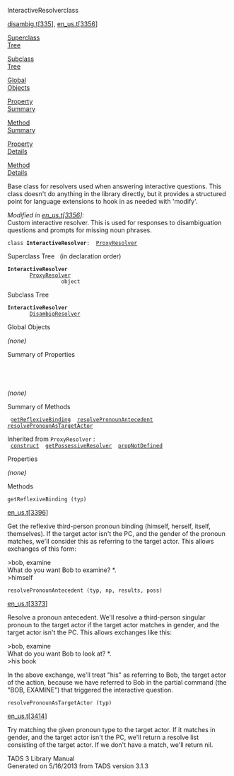<span class="title">InteractiveResolver</span><span class="type">class</span>

[disambig.t](../file/disambig.t.html)\[[335](../source/disambig.t.html#335)\],
[en_us.t](../file/en_us.t.html)\[[3356](../source/en_us.t.html#3356)\]

[Superclass  
Tree](#_SuperClassTree_)

[Subclass  
Tree](#_SubClassTree_)

[Global  
Objects](#_ObjectSummary_)

[Property  
Summary](#_PropSummary_)

[Method  
Summary](#_MethodSummary_)

[Property  
Details](#_Properties_)

[Method  
Details](#_Methods_)

<div class="fdesc">

Base class for resolvers used when answering interactive questions. This
class doesn't do anything in the library directly, but it provides a
structured point for language extensions to hook in as needed with
'modify'.

*Modified in
[en_us.t](../file/en_us.t.html)\[[3356](../source/en_us.t.html#3356)\]:*  
Custom interactive resolver. This is used for responses to
disambiguation questions and prompts for missing noun phrases.

`class `**`InteractiveResolver`**` :   `[`ProxyResolver`](../object/ProxyResolver.html)

</div>

<span id="_SuperClassTree_"></span>

<div class="mjhd">

<span class="hdln">Superclass Tree</span>   (in declaration order)

</div>

**`InteractiveResolver`**  
`         `[`ProxyResolver`](../object/ProxyResolver.html)  
`                 object`  
<span id="_SubClassTree_"></span>

<div class="mjhd">

<span class="hdln">Subclass Tree</span>  

</div>

**`InteractiveResolver`**  
`         `[`DisambigResolver`](../object/DisambigResolver.html)  
<span id="_ObjectSummary_"></span>

<div class="mjhd">

<span class="hdln">Global Objects</span>  

</div>

*(none)* <span id="_PropSummary_"></span>

<div class="mjhd">

<span class="hdln">Summary of Properties</span>  

</div>

` `

` `

*(none)* <span id="_MethodSummary_"></span>

<div class="mjhd">

<span class="hdln">Summary of Methods</span>  

</div>

` `[`getReflexiveBinding`](#getReflexiveBinding)`  `[`resolvePronounAntecedent`](#resolvePronounAntecedent)`  `[`resolvePronounAsTargetActor`](#resolvePronounAsTargetActor)`  `

Inherited from `ProxyResolver` :  
` `[`construct`](../object/ProxyResolver.html#construct)`  `[`getPossessiveResolver`](../object/ProxyResolver.html#getPossessiveResolver)`  `[`propNotDefined`](../object/ProxyResolver.html#propNotDefined)`  `

<span id="_Properties_"></span>

<div class="mjhd">

<span class="hdln">Properties</span>  

</div>

*(none)* <span id="_Methods_"></span>

<div class="mjhd">

<span class="hdln">Methods</span>  

</div>

<span id="getReflexiveBinding"></span>

`getReflexiveBinding (typ)`

[en_us.t](../file/en_us.t.html)\[[3396](../source/en_us.t.html#3396)\]

<div class="desc">

Get the reflexive third-person pronoun binding (himself, herself,
itself, themselves). If the target actor isn't the PC, and the gender of
the pronoun matches, we'll consider this as referring to the target
actor. This allows exchanges of this form:

  
\>bob, examine  
What do you want Bob to examine? \*.  
\>himself

</div>

<span id="resolvePronounAntecedent"></span>

`resolvePronounAntecedent (typ, np, results, poss)`

[en_us.t](../file/en_us.t.html)\[[3373](../source/en_us.t.html#3373)\]

<div class="desc">

Resolve a pronoun antecedent. We'll resolve a third-person singular
pronoun to the target actor if the target actor matches in gender, and
the target actor isn't the PC. This allows exchanges like this:

  
\>bob, examine  
What do you want Bob to look at? \*.  
\>his book

In the above exchange, we'll treat "his" as referring to Bob, the target
actor of the action, because we have referred to Bob in the partial
command (the "BOB, EXAMINE") that triggered the interactive question.

</div>

<span id="resolvePronounAsTargetActor"></span>

`resolvePronounAsTargetActor (typ)`

[en_us.t](../file/en_us.t.html)\[[3414](../source/en_us.t.html#3414)\]

<div class="desc">

Try matching the given pronoun type to the target actor. If it matches
in gender, and the target actor isn't the PC, we'll return a resolve
list consisting of the target actor. If we don't have a match, we'll
return nil.

</div>

<div class="ftr">

TADS 3 Library Manual  
Generated on 5/16/2013 from TADS version 3.1.3

</div>

